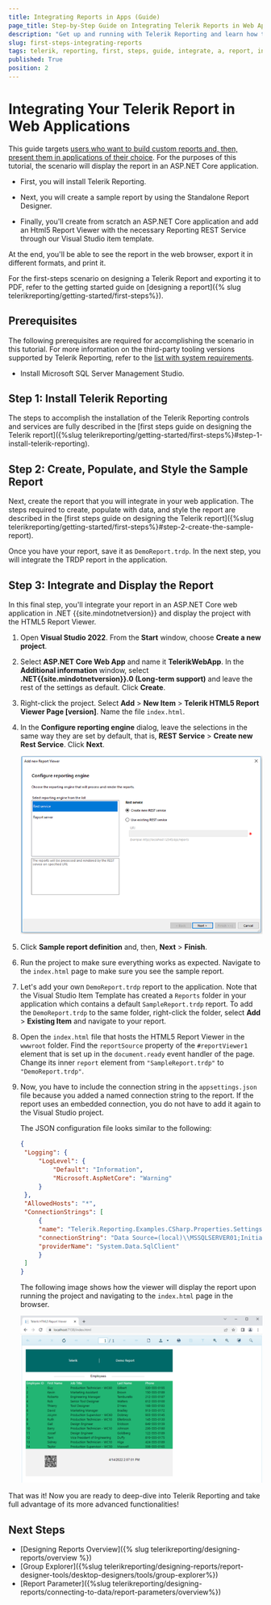 ```yaml
---
title: Integrating Reports in Apps (Guide)
page_title: Step-by-Step Guide on Integrating Telerik Reports in Web Applications
description: "Get up and running with Telerik Reporting and learn how to integrate your Telerik Report into a web application. Use the dedicated Visual Studio Item Templates that make your life easier and more productive."
slug: first-steps-integrating-reports
tags: telerik, reporting, first, steps, guide, integrate, a, report, in, application
published: True
position: 2
---
```


# Integrating Your Telerik Report in Web Applications

This guide targets [users who want to build custom reports and, then, present them in applications of their choice](https://www.telerik.com/products/reporting/embedded-reporting.aspx). For the purposes of this tutorial, the scenario will display the report in an ASP.NET Core application.

- First, you will install Telerik Reporting.

- Next, you will create a sample report by using the Standalone Report Designer.

- Finally, you'll create from scratch an ASP.NET Core application and add an Html5 Report Viewer with the necessary Reporting REST Service through our Visual Studio item template.

At the end, you'll be able to see the report in the web browser, export it in different formats, and print it.

For the first-steps scenario on designing a Telerik Report and exporting it to PDF, refer to the getting started guide on [designing a report]({% slug telerikreporting/getting-started/first-steps%}).

## Prerequisites

The following prerequisites are required for accomplishing the scenario in this tutorial. For more information on the third-party tooling versions supported by Telerik Reporting, refer to the [list with system requirements](https://www.telerik.com/products/reporting/system-requirements).

- Install Microsoft SQL Server Management Studio.

## Step 1: Install Telerik Reporting

The steps to accomplish the installation of the Telerik Reporting controls and services are fully described in the [first steps guide on designing the Telerik report]({%slug telerikreporting/getting-started/first-steps%}#step-1-install-telerik-reporting).

## Step 2: Create, Populate, and Style the Sample Report

Next, create the report that you will integrate in your web application. The steps required to create, populate with data, and style the report are described in the [first steps guide on designing the Telerik report]({%slug telerikreporting/getting-started/first-steps%}#step-2-create-the-sample-report).

Once you have your report, save it as `DemoReport.trdp`. In the next step, you will integrate the TRDP report in the application.

## Step 3: Integrate and Display the Report

In this final step, you'll integrate your report in an ASP.NET Core web application in .NET {{site.mindotnetversion}} and display the project with the HTML5 Report Viewer.

1. Open **Visual Studio 2022**. From the **Start** window, choose **Create a new project**.

1. Select **ASP.NET Core Web App** and name it **TelerikWebApp**. In the **Additional information** window, select **.NET{{site.mindotnetversion}}.0 (Long-term support)** and leave the rest of the settings as default. Click **Create**.

1. Right-click the project. Select **Add** > **New Item** > **Telerik HTML5 Report Viewer Page [version]**. Name the file `index.html`.

1. In the **Configure reporting engine** dialog, leave the selections in the same way they are set by default, that is, **REST Service** > **Create new Rest Service**. Click **Next**.

   ![Page for Configuring the Rest Srervice for the Report Viewer](images/RestSrervice.PNG)

1. Click **Sample report definition** and, then, **Next** > **Finish**.

1. Run the project to make sure everything works as expected. Navigate to the `index.html` page to make sure you see the sample report.

1. Let's add your own `DemoReport.trdp` report to the application. Note that the Visual Studio Item Template has created a `Reports` folder in your application which contains a default `SampleReport.trdp` report. To add the `DemoReport.trdp` to the same folder, right-click the folder, select **Add** > **Existing Item** and navigate to your report.

1. Open the `index.html` file that hosts the HTML5 Report Viewer in the `wwwroot` folder. Find the `reportSource` property of the `#reportViewer1` element that is set up in the `document.ready` event handler of the page. Change its inner `report` element from `"SampleReport.trdp"` to `"DemoReport.trdp"`.

1. Now, you have to include the connection string in the `appsettings.json` file because you added a named connection string to the report. If the report uses an embedded connection, you do not have to add it again to the Visual Studio project.

   The JSON configuration file looks similar to the following:

   ```JSON
   {
   	"Logging": {
   		"LogLevel": {
   			"Default": "Information",
   			"Microsoft.AspNetCore": "Warning"
   		}
   	},
   	"AllowedHosts": "*",
   	"ConnectionStrings": [
   		{
   		"name": "Telerik.Reporting.Examples.CSharp.Properties.Settings.TelerikConnectionString",
   		"connectionString": "Data Source=(local)\\MSSQLSERVER01;Initial Catalog=AdventureWorks;Integrated Security=SSPI",
   		"providerName": "System.Data.SqlClient"
   		}
   	]
   }
   ```

   The following image shows how the viewer will display the report upon running the project and navigating to the `index.html` page in the browser.

   ![The Demo Report Previewed in the Report Viewer](images/DemoReportInViewer.PNG)

That was it! Now you are ready to deep-dive into Telerik Reporting and take full advantage of its more advanced functionalities!

## Next Steps

- [Designing Reports Overview]({% slug telerikreporting/designing-reports/overview %})
- [Group Explorer]({%slug telerikreporting/designing-reports/report-designer-tools/desktop-designers/tools/group-explorer%})
- [Report Parameter]({%slug telerikreporting/designing-reports/connecting-to-data/report-parameters/overview%})
